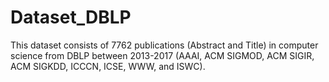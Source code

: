 # Dataset_DBLP

This dataset consists of 7762 publications (Abstract and Title) in computer science from DBLP between 2013-2017 (AAAI, ACM SIGMOD, ACM SIGIR, ACM SIGKDD, ICCCN, ICSE, WWW, and ISWC).
